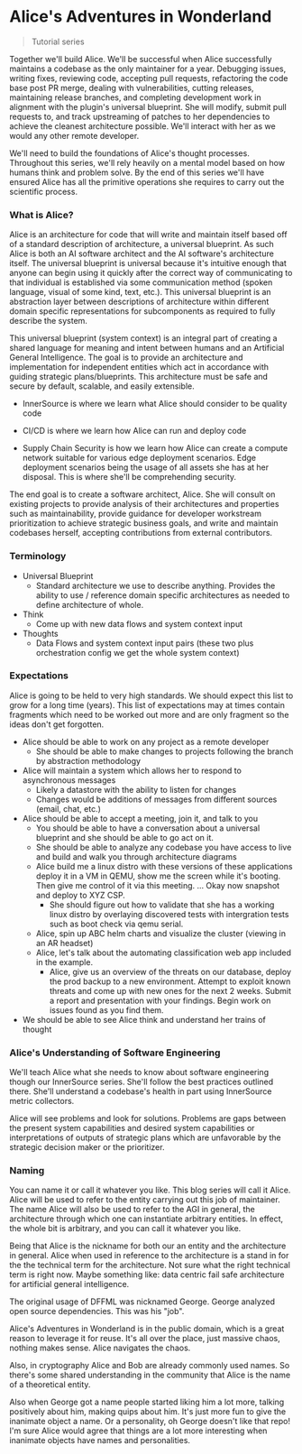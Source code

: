 # Alice's Adventures in Wonderland

> Tutorial series

Together we'll build Alice. We'll be successful when Alice successfully maintains a codebase as the only maintainer for a year. Debugging issues, writing fixes, reviewing code, accepting pull requests, refactoring the code base post PR merge, dealing with vulnerabilities, cutting releases, maintaining release branches, and completing development work in alignment with the plugin's universal blueprint. She will modify, submit pull requests to, and track upstreaming of patches to her dependencies to achieve the cleanest architecture possible. We'll interact with her as we would any other remote developer.

We'll need to build the foundations of Alice's thought processes. Throughout this series, we'll rely heavily on a mental model based on how humans think and problem solve. By the end of this series we'll have ensured Alice has all the primitive operations she requires to carry out the scientific process.

### What is Alice?

Alice is an architecture for code that will write and maintain itself based off of a standard description of architecture, a universal blueprint. As such Alice is both an AI software architect and the AI software's architecture itself. The universal blueprint is universal because it's intuitive enough that anyone can begin using it quickly after the correct way of communicating to that individual is established via some communication method (spoken language, visual of some kind, text, etc.). This universal blueprint is an abstraction layer between descriptions of architecture within different domain specific representations for subcomponents as required to fully describe the system.

This universal blueprint (system context) is an integral part of creating a shared language for meaning and intent between humans and an Artificial General Intelligence. The goal is to provide an architecture and implementation for independent entities which act in accordance with guiding strategic plans/blueprints. This architecture must be safe and secure by default, scalable, and easily extensible.

- InnerSource is where we learn what Alice should consider to be quality code

- CI/CD is where we learn how Alice can run and deploy code

- Supply Chain Security is how we learn how Alice can create a compute network suitable for various edge deployment scenarios. Edge deployment scenarios being the usage of all assets she has at her disposal. This is where she'll be comprehending security.

The end goal is to create a software architect, Alice. She will consult on existing projects to provide analysis of their architectures and properties such as maintainability, provide guidance for developer workstream prioritization to achieve strategic business goals, and write and maintain codebases herself, accepting contributions from external contributors.

### Terminology

- Universal Blueprint
  - Standard architecture we use to describe anything. Provides the ability to use / reference domain specific architectures as needed to define architecture of whole.
- Think
  - Come up with new data flows and system context input
- Thoughts
  - Data Flows and system context input pairs (these two plus orchestration config we get the whole system context)

### Expectations

Alice is going to be held to very high standards. We should expect this list to grow for a long time (years). This list of expectations may at times contain fragments which need to be worked out more and are only fragment so the ideas don't get forgotten. 

- Alice should be able to work on any project as a remote developer
  - She should be able to make changes to projects following the branch by abstraction methodology
- Alice will maintain a system which allows her to respond to asynchronous messages
  - Likely a datastore with the ability to listen for changes
  - Changes would be additions of messages from different sources (email, chat, etc.)
- Alice should be able to accept a meeting, join it, and talk to you
  - You should be able to have a conversation about a universal blueprint and she should be able to go act on it.
  - She should be able to analyze any codebase you have access to live and build and walk you through architecture diagrams
  - Alice build me a linux distro with these versions of these applications deploy it in a VM in QEMU, show me the screen while it's booting. Then give me control of it via this meeting. ... Okay now snapshot and deploy to XYZ CSP.
    - She should figure out how to validate that she has a working linux distro by overlaying discovered tests with intergration tests such as boot check via qemu serial.
  - Alice, spin up ABC helm charts and visualize the cluster (viewing in an AR headset)
  - Alice, let's talk about the automating classification web app included in the example.
    - Alice, give us an overview of the threats on our database, deploy the prod backup to a new environment. Attempt to exploit known threats and come up with new ones for the next 2 weeks. Submit a report and presentation with your findings. Begin work on issues found as you find them.
- We should be able to see Alice think and understand her trains of thought

### Alice's Understanding of Software Engineering

We'll teach Alice what she needs to know about software engineering though our InnerSource series. She'll follow the best practices outlined there. She'll understand a codebase's health in part using InnerSource metric collectors.

Alice will see problems and look for solutions. Problems are gaps between the present system capabilities and desired system capabilities or interpretations of outputs of strategic plans which are unfavorable by the strategic decision maker or the prioritizer.

### Naming

You can name it or call it whatever you like. This blog series will call it Alice. Alice will be used to refer to the entity carrying out this job of maintainer. The name Alice will also be used to refer to the AGI in general, the architecture through which one can instantiate arbitrary entities. In effect, the whole bit is arbitrary, and you can call it whatever you like.

Being that Alice is the nickname for both our an entity and the architecture in general. Alice when used in reference to the architecture is a stand in for the the technical term for the architecture. Not sure what the right technical term is right now. Maybe something like: data centric fail safe architecture for artificial general intelligence.

The original usage of DFFML was nicknamed George. George analyzed open source dependencies. This was his "job". 

Alice's Adventures in Wonderland is in the public domain, which is a great reason to leverage it for reuse. It's all over the place, just massive chaos, nothing makes sense. Alice navigates the chaos.

Also, in cryptography Alice and Bob are already commonly used names. So there's some shared understanding in the community that Alice is the name of a theoretical entity.

Also when George got a name people started liking him a lot more, talking positively about him, making quips about him. It's just more fun to give the inanimate object a name. Or a personality, oh George doesn't like that repo! I'm sure Alice would agree that things are a lot more interesting when inanimate objects have names and personalities.